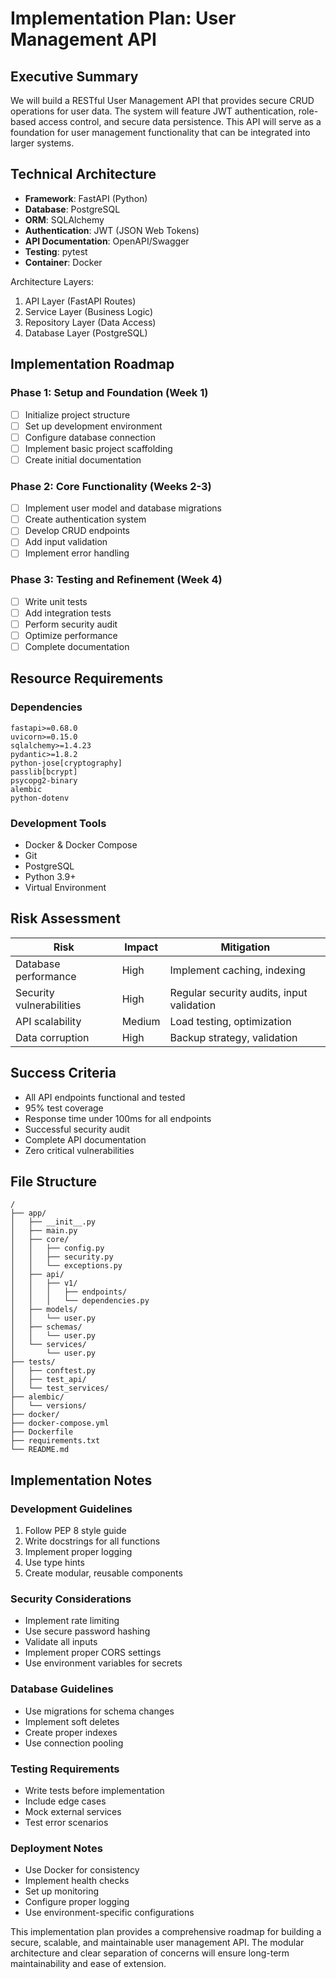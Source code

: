 # Implementation Plan: User Management API

## Executive Summary
We will build a RESTful User Management API that provides secure CRUD operations for user data. The system will feature JWT authentication, role-based access control, and secure data persistence. This API will serve as a foundation for user management functionality that can be integrated into larger systems.

## Technical Architecture
- **Framework**: FastAPI (Python)
- **Database**: PostgreSQL
- **ORM**: SQLAlchemy
- **Authentication**: JWT (JSON Web Tokens)
- **API Documentation**: OpenAPI/Swagger
- **Testing**: pytest
- **Container**: Docker

Architecture Layers:
1. API Layer (FastAPI Routes)
2. Service Layer (Business Logic)
3. Repository Layer (Data Access)
4. Database Layer (PostgreSQL)

## Implementation Roadmap

### Phase 1: Setup and Foundation (Week 1)
- [ ] Initialize project structure
- [ ] Set up development environment
- [ ] Configure database connection
- [ ] Implement basic project scaffolding
- [ ] Create initial documentation

### Phase 2: Core Functionality (Weeks 2-3)
- [ ] Implement user model and database migrations
- [ ] Create authentication system
- [ ] Develop CRUD endpoints
- [ ] Add input validation
- [ ] Implement error handling

### Phase 3: Testing and Refinement (Week 4)
- [ ] Write unit tests
- [ ] Add integration tests
- [ ] Perform security audit
- [ ] Optimize performance
- [ ] Complete documentation

## Resource Requirements

### Dependencies
```
fastapi>=0.68.0
uvicorn>=0.15.0
sqlalchemy>=1.4.23
pydantic>=1.8.2
python-jose[cryptography]
passlib[bcrypt]
psycopg2-binary
alembic
python-dotenv
```

### Development Tools
- Docker & Docker Compose
- Git
- PostgreSQL
- Python 3.9+
- Virtual Environment

## Risk Assessment

| Risk | Impact | Mitigation |
|------|---------|------------|
| Database performance | High | Implement caching, indexing |
| Security vulnerabilities | High | Regular security audits, input validation |
| API scalability | Medium | Load testing, optimization |
| Data corruption | High | Backup strategy, validation |

## Success Criteria
- All API endpoints functional and tested
- 95% test coverage
- Response time under 100ms for all endpoints
- Successful security audit
- Complete API documentation
- Zero critical vulnerabilities

## File Structure
```
/
├── app/
│   ├── __init__.py
│   ├── main.py
│   ├── core/
│   │   ├── config.py
│   │   ├── security.py
│   │   └── exceptions.py
│   ├── api/
│   │   ├── v1/
│   │   │   ├── endpoints/
│   │   │   └── dependencies.py
│   ├── models/
│   │   └── user.py
│   ├── schemas/
│   │   └── user.py
│   └── services/
│       └── user.py
├── tests/
│   ├── conftest.py
│   ├── test_api/
│   └── test_services/
├── alembic/
│   └── versions/
├── docker/
├── docker-compose.yml
├── Dockerfile
├── requirements.txt
└── README.md
```

## Implementation Notes

### Development Guidelines
1. Follow PEP 8 style guide
2. Write docstrings for all functions
3. Implement proper logging
4. Use type hints
5. Create modular, reusable components

### Security Considerations
- Implement rate limiting
- Use secure password hashing
- Validate all inputs
- Implement proper CORS settings
- Use environment variables for secrets

### Database Guidelines
- Use migrations for schema changes
- Implement soft deletes
- Create proper indexes
- Use connection pooling

### Testing Requirements
- Write tests before implementation
- Include edge cases
- Mock external services
- Test error scenarios

### Deployment Notes
- Use Docker for consistency
- Implement health checks
- Set up monitoring
- Configure proper logging
- Use environment-specific configurations

This implementation plan provides a comprehensive roadmap for building a secure, scalable, and maintainable user management API. The modular architecture and clear separation of concerns will ensure long-term maintainability and ease of extension.
